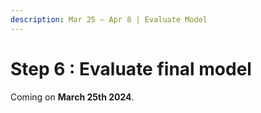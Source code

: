 ```yaml
---
description: Mar 25 – Apr 8 | Evaluate Model
---
```


# Step 6 : Evaluate final model

Coming on **March 25th 2024**.
